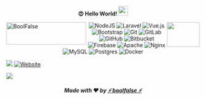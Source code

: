 
<p align="center">
<b>😍 Hello World! <img src="https://media.giphy.com/media/hvRJCLFzcasrR4ia7z/giphy.gif" width="25px"></b>
</p>

<a href="https://stackoverflow.com/users/7574023/boolfalse">
  <img src="https://stackoverflow.com/users/flair/7574023.png?theme=dark" width="208" height="58" alt="BoolFalse" title="BoolFalse" align="left">
  <img src="https://i.stack.imgur.com/fY7Ic.gif" width="85" height="64" align="right" />
</a>

>
> >
> > >

<p align="center">
  <img alt="NodeJS" src="https://img.shields.io/badge/node.js%20-%2343853D.svg?&style=for-the-badge&logo=node.js&logoColor=white"/>
  <img alt="Laravel" src="https://img.shields.io/badge/laravel%20-%23FF2D20.svg?&style=for-the-badge&logo=laravel&logoColor=white"/>
  <img alt="Vue.js" src="https://img.shields.io/badge/vuejs%20-%2335495e.svg?&style=for-the-badge&logo=vue.js&logoColor=%234FC08D"/>
  <img alt="Bootstrap" src="https://img.shields.io/badge/bootstrap%20-%23563D7C.svg?&style=for-the-badge&logo=bootstrap&logoColor=white"/>
  <img alt="Git" src="https://img.shields.io/badge/git%20-%23F05033.svg?&style=for-the-badge&logo=git&logoColor=white"/>
  <img alt="GitLab" src="https://img.shields.io/badge/gitlab%20-%23181717.svg?&style=for-the-badge&logo=gitlab&logoColor=white"/>
  <img alt="GitHub" src="https://img.shields.io/badge/github%20-%23121011.svg?&style=for-the-badge&logo=github&logoColor=white"/>
  <img alt="Bitbucket" src="https://img.shields.io/badge/bitbucket%20-%230047B3.svg?&style=for-the-badge&logo=bitbucket&logoColor=white"/>
  <img alt="Firebase" src="https://img.shields.io/badge/firebase%20-%23039BE5.svg?&style=for-the-badge&logo=firebase"/>
  <img alt="Apache" src="https://img.shields.io/badge/apache%20-%23D42029.svg?&style=for-the-badge&logo=apache&logoColor=white"/>
  <img alt="Nginx" src="https://img.shields.io/badge/nginx%20-%23009639.svg?&style=for-the-badge&logo=nginx&logoColor=white"/>
  <img alt="MySQL" src="https://img.shields.io/badge/mysql-%2300f.svg?&style=for-the-badge&logo=mysql&logoColor=white"/>
  <img alt="Postgres" src ="https://img.shields.io/badge/postgres-%23316192.svg?&style=for-the-badge&logo=postgresql&logoColor=white"/>
  <img alt="Docker" src="https://img.shields.io/badge/docker%20-%230db7ed.svg?&style=for-the-badge&logo=docker&logoColor=white"/>
</p>

![](https://komarev.com/ghpvc/?username=boolfalse&color=blue)
[![Website](https://img.shields.io/badge/Website-boolfalse.com-03A062?style=flat-square&labelColor=fff)](https://boolfalse.com)

![](https://github-readme-stats.vercel.app/api?username=boolfalse&show_icons=true&theme=dark)

##### <p align="center">Made with ❤️ by [⚡ boolfalse ⚡](https://boolfalse.com)</p>
